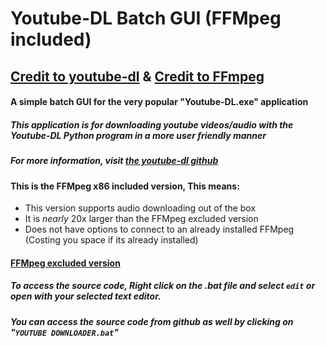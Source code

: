 # **Youtube-DL Batch GUI (FFMpeg included)**
## [Credit to youtube-dl](https://youtube-dl.org/) & [Credit to FFmpeg](https://ffmpeg.zeranoe.com/builds/)
#### A simple batch GUI for the very popular "Youtube-DL.exe" application
##### This application is for downloading youtube videos/audio with the Youtube-DL Python program in a more user friendly manner
##### For more information, visit [the youtube-dl github](https://github.com/rg3/youtube-dl/blob/master/README.md#readme)
#### This is the FFMpeg x86 included version, This means:
- This version supports audio downloading out of the box
- It is *nearly* 20x larger than the FFMpeg excluded version
- Does not have options to connect to an already installed FFMpeg (Costing you space if its already installed)
#### [FFMpeg excluded version](https://github.com/Paradigm0001/YoutubeDLBatchUI-FFMpeg_ex)

##### To access the source code, Right click on the .bat file and select `edit` or open with your selected text editor.
##### You can access the source code from github as well by clicking on "`YOUTUBE DOWNLOADER.bat`"
